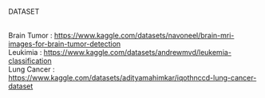 DATASET <br><br>

Brain Tumor : https://www.kaggle.com/datasets/navoneel/brain-mri-images-for-brain-tumor-detection <br>
Leukimia : https://www.kaggle.com/datasets/andrewmvd/leukemia-classification <br>
Lung Cancer : https://www.kaggle.com/datasets/adityamahimkar/iqothnccd-lung-cancer-dataset <br>